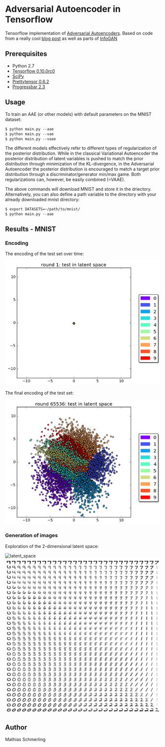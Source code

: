 # Adversarial Autoencoder in Tensorflow

Tensorflow implementation of [Adversarial Autoencoders](https://arxiv.org/abs/1511.05644). Based on code from a really cool [blog post](http://blog.fastforwardlabs.com/post/149329060653/under-the-hood-of-the-variational-autoencoder-in) as well as parts of [InfoGAN](https://github.com/openai/InfoGAN/)


## Prerequisites

- Python 2.7
- [Tensorflow 0.10.0rc0](https://www.tensorflow.org/)
- [SciPy](http://www.scipy.org/install.html)
- [Prettytensor 0.6.2](https://github.com/google/prettytensor)
- [Progressbar 2.3](https://pypi.python.org/pypi/progressbar/2.3)

## Usage

To train an AAE (or other models) with default parameters on the MNIST dataset:

    $ python main.py --aae
    $ python main.py --vae
    $ python main.py --vaae

The different models effectively refer to different types of regularization of the posterior distribution. While in the classical Variational Autoencoder the posterior distribution of latent variables is pushed to match the prior distribution through minimization of the KL-divergence, in the Adversarial Autoencoder the posterior distribution is encouraged to match a target prior distribution through a discriminator/generator min/max game.
Both regularizations can, however, be easily combined (=VAAE).

The above commands will download MNIST and store it in the driectory. Alternatively, you can also define a path variable to the directory with your already downloaded mnist directory:

    $ export DATASETS=~/path/to/mnist/
    $ python main.py --aae


## Results - MNIST


### Encoding

The encoding of the test set over time:

![encoding_test](images/encoding_test.gif)

The final encoding of the test set:

![final_encoding_test](images/161229_1327_encoding_test_round_65536.png)

### Generation of images

Exploration of the 2-dimensional latent space:

![latent_space](images/latent_exploration.gif)
![final_latent_space](images/161229_1327_latent_round_65536.png)



## Author

Mathias Schmerling
